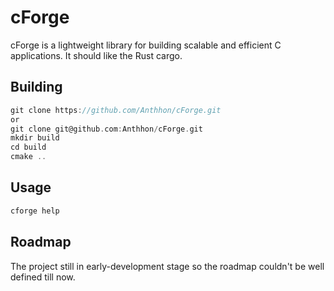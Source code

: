 # cForge

cForge is a lightweight library for building scalable and efficient C applications. It should like the Rust cargo.

## Building

```c
git clone https://github.com/Anthhon/cForge.git
or
git clone git@github.com:Anthhon/cForge.git
mkdir build
cd build
cmake ..
```

## Usage

```c
cforge help
```

## Roadmap

The project still in early-development stage so the roadmap couldn't be well defined till now. 
